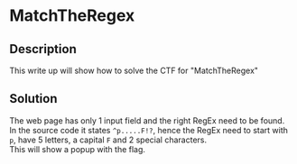 # MatchTheRegex

## Description
This write up will show how to solve the CTF for "MatchTheRegex"

## Solution
The web page has only 1 input field and the right RegEx need to be found.</br>
In the source code it states `^p.....F!?`, hence the RegEx need to start with `p`, have 5 letters, a capital `F` and 2 special characters.</br>
This will show a popup with the flag.
